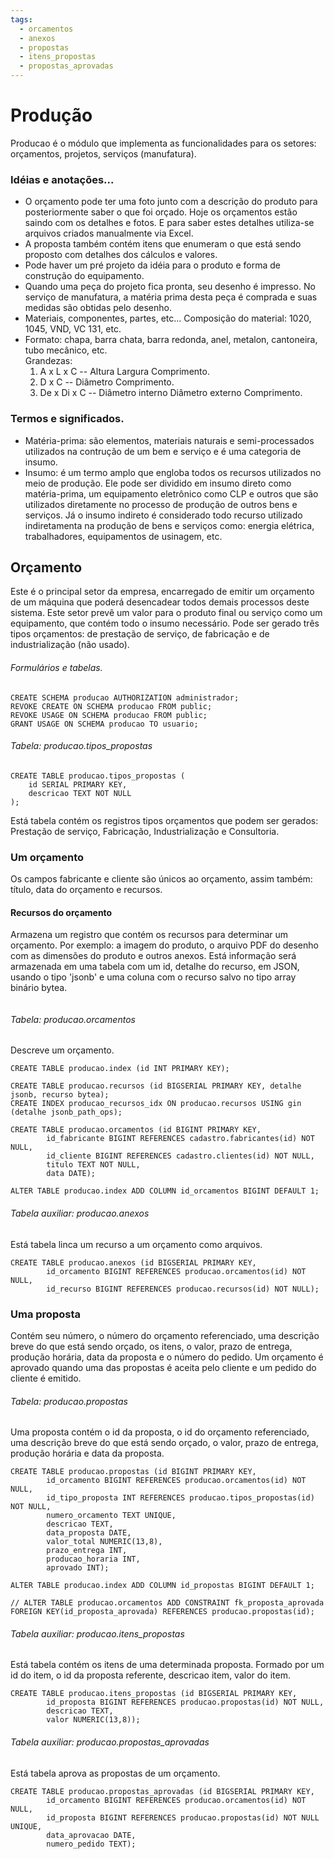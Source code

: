 ```yaml
---
tags:
  - orcamentos
  - anexos
  - propostas
  - itens_propostas
  - propostas_aprovadas
---
```

# Produção
Producao é o módulo que implementa as funcionalidades para os setores: orçamentos, projetos, serviços (manufatura).
### Idéias e anotações...
* O orçamento pode ter uma foto junto com a descrição do produto para posteriormente saber o que foi orçado. Hoje os orçamentos estão saindo com os detalhes e fotos. E para saber estes detalhes utiliza-se arquivos criados manualmente via Excel.
* A proposta também contém itens que enumeram o que está sendo proposto com detalhes dos cálculos e valores.
* Pode haver um pré projeto da idéia para o produto e forma de construção do equipamento.
* Quando uma peça do projeto fica pronta, seu desenho é impresso. No serviço de manufatura, a matéria prima desta peça é comprada e suas medidas são obtidas pelo desenho.
* Materiais, componentes, partes, etc... Composição do material: 1020, 1045, VND, VC 131, etc.  
* Formato: chapa, barra chata, barra redonda, anel, metalon, cantoneira, tubo mecânico, etc.  
	Grandezas:
	1. A x L x C -- Altura Largura Comprimento.
	2. D x C -- Diâmetro Comprimento.
	3. De x Di x C -- Diâmetro interno Diâmetro externo Comprimento.

### Termos e significados.
- Matéria-prima: são elementos, materiais naturais e semi-processados utilizados na contrução de um bem e serviço e é uma categoria de insumo.
- Insumo: é um termo amplo que engloba todos os recursos utilizados no meio de produção.  Ele pode ser dividido em insumo direto como matéria-prima, um equipamento eletrônico como CLP e outros que são utilizados diretamente no processo de produção de outros bens e serviços. Já o insumo indireto é considerado todo recurso utilizado indiretamenta na produção de bens e serviços como: energia elétrica, trabalhadores, equipamentos de usinagem, etc.

## Orçamento
Este é o principal setor da empresa, encarregado de emitir um orçamento
de um máquina que poderá desencadear todos demais processos deste sistema.
Este setor prevê um valor para o produto final ou serviço como um equipamento, 
que contém todo o insumo necessário.
Pode ser gerado três tipos orçamentos: de prestação de serviço, de fabricação e
de industrialização (não usado).
###### Formulários e tabelas.
```
CREATE SCHEMA producao AUTHORIZATION administrador;
REVOKE CREATE ON SCHEMA producao FROM public;
REVOKE USAGE ON SCHEMA producao FROM public;
GRANT USAGE ON SCHEMA producao TO usuario;
```
###### Tabela: producao.tipos_propostas

```Comando
CREATE TABLE producao.tipos_propostas (
	id SERIAL PRIMARY KEY, 
	descricao TEXT NOT NULL
);
```
Está tabela contém os registros tipos orçamentos que podem ser
gerados: Prestação de serviço, Fabricação, Industrialização e Consultoria.
### Um orçamento
Os campos fabricante e cliente são únicos ao orçamento, assim também:
título, data do orçamento e recursos.
#### Recursos do orçamento
Armazena um registro que contém os recursos para determinar um orçamento. Por exemplo: a imagem do produto, o arquivo PDF do desenho com as dimensões do produto e outros anexos. Está informação será armazenada em uma tabela com um id, detalhe do recurso, em JSON, usando o tipo 'jsonb' e uma coluna com o recurso salvo no tipo array
binário bytea.
```
```
###### Tabela: producao.orcamentos
Descreve um orçamento.
```
CREATE TABLE producao.index (id INT PRIMARY KEY);

CREATE TABLE producao.recursos (id BIGSERIAL PRIMARY KEY, detalhe jsonb, recurso bytea);
CREATE INDEX producao_recursos_idx ON producao.recursos USING gin (detalhe jsonb_path_ops);

CREATE TABLE producao.orcamentos (id BIGINT PRIMARY KEY,
        id_fabricante BIGINT REFERENCES cadastro.fabricantes(id) NOT NULL,
        id_cliente BIGINT REFERENCES cadastro.clientes(id) NOT NULL,
        titulo TEXT NOT NULL,
        data DATE);

ALTER TABLE producao.index ADD COLUMN id_orcamentos BIGINT DEFAULT 1;
```
###### Tabela auxiliar: producao.anexos
Está tabela linca um recurso a um orçamento como arquivos.
```
CREATE TABLE producao.anexos (id BIGSERIAL PRIMARY KEY,
        id_orcamento BIGINT REFERENCES producao.orcamentos(id) NOT NULL,
        id_recurso BIGINT REFERENCES producao.recursos(id) NOT NULL);
```

### Uma proposta
Contém seu número, o número do orçamento referenciado,
uma descrição breve do que está sendo orçado, os itens, o valor, prazo de entrega,
produção horária, data da proposta e o número do pedido.
Um orçamento é aprovado quando uma das propostas é aceita pelo cliente
e um pedido do cliente é emitido.


###### Tabela: producao.propostas
Uma proposta contém o id da proposta, o id do orçamento referenciado,
uma descrição breve do que está sendo orçado, o valor, prazo de entrega,
produção horária e data da proposta.
```
CREATE TABLE producao.propostas (id BIGINT PRIMARY KEY,
        id_orcamento BIGINT REFERENCES producao.orcamentos(id) NOT NULL,
        id_tipo_proposta INT REFERENCES producao.tipos_propostas(id) NOT NULL,
        numero_orcamento TEXT UNIQUE,
        descricao TEXT,
        data_proposta DATE,
        valor_total NUMERIC(13,8),
        prazo_entrega INT,
        producao_horaria INT,
        aprovado INT);

ALTER TABLE producao.index ADD COLUMN id_propostas BIGINT DEFAULT 1;

// ALTER TABLE producao.orcamentos ADD CONSTRAINT fk_proposta_aprovada FOREIGN KEY(id_proposta_aprovada) REFERENCES producao.propostas(id);
```
###### Tabela auxiliar: producao.itens_propostas
Está tabela contém os itens de uma determinada proposta. Formado
por um id do item, o id da proposta referente, descricao item, valor
do item.
```
CREATE TABLE producao.itens_propostas (id BIGSERIAL PRIMARY KEY,
        id_proposta BIGINT REFERENCES producao.propostas(id) NOT NULL,
        descricao TEXT,
        valor NUMERIC(13,8));
```
###### Tabela auxiliar: producao.propostas_aprovadas
Está tabela aprova as propostas de um orçamento.
```
CREATE TABLE producao.propostas_aprovadas (id BIGSERIAL PRIMARY KEY,
        id_orcamento BIGINT REFERENCES producao.orcamentos(id) NOT NULL,
        id_proposta BIGINT REFERENCES producao.propostas(id) NOT NULL UNIQUE,
        data_aprovacao DATE,
        numero_pedido TEXT);
```

